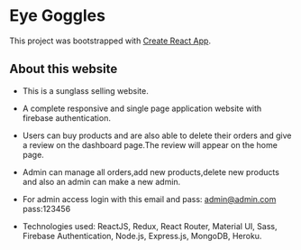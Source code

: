 # Eye Goggles

This project was bootstrapped with [Create React App](https://eye-goggles.web.app/).

## About this website
* This is a sunglass selling website.

* A complete responsive and single page application website with firebase authentication.

* Users can buy products and are also able to delete their orders and give a review on the dashboard page.The review will appear on the home page.

* Admin can manage all orders,add new products,delete new products and also an admin can make a new admin.

* For admin access login with this email and pass: admin@admin.com
pass:123456

* Technologies used: ReactJS, Redux, React Router, Material UI, Sass, Firebase Authentication, Node.js, Express.js, MongoDB, Heroku.  


